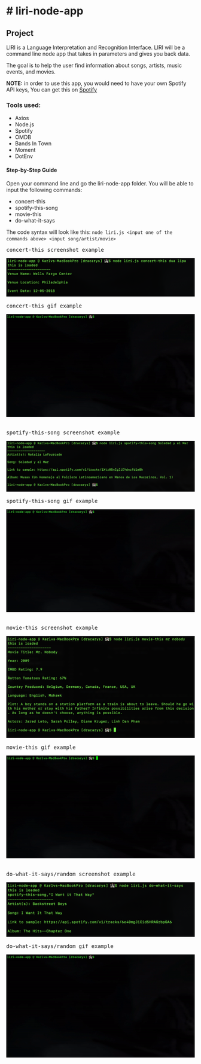 <h1># liri-node-app</h1>
<h2>Project</h2>
<p>LIRI is a Language Interpretation and Recognition Interface. LIRI will be a command line node app that takes in parameters and gives you back data.</p>
<p>The goal is to help the user find information about songs, artists, music events, and movies.</p>
<p><b>NOTE:</b> in order to use this app, you would need to have your own Spotify API keys,  You can get this on <a href="https://developer.spotify.com/dashboard/login">Spotify</a></p>

<h3>Tools used:</h3>
<ul>
  <li>Axios</li>
  <li>Node.js</li>
  <li>Spotify</li>
  <li>OMDB</li>
  <li>Bands In Town</li>
  <li>Moment</li>
  <li>DotEnv</li>
</ul>  

<h4>Step-by-Step Guide</h4>
<p>Open your command line and go the liri-node-app folder.  You will be able to input the following commands:</p>
<ul>
  <li>concert-this</li>
  <li>spotify-this-song</li>
  <li>movie-this</li>
  <li>do-what-it-says</li>
</ul> 
<p>The code syntax will look like this: <code>node liri.js &#60;input one of the commands above&#62; &#60;input song/artist/movie&#62;</code></p>

<pre>concert-this screenshot example</pre>
<img src="imgs/concertSearch.png">
<br>
<pre>concert-this gif example</pre>
<img src="gifs/concertThis.gif">
<br>
<br>

<pre>spotify-this-song screenshot example</pre>
<img src="imgs/songSearch.png">
<br>
<pre>spotify-this-song gif example</pre>
<img src="gifs/spotifyThisSong.gif">
<br>
<br>

<pre>movie-this screenshot example</pre>
<img src="imgs/movieSearch.png">
<br>
<pre>movie-this gif example</pre>
<img src="gifs/movieThis.gif">
<br>
<br>


<pre>do-what-it-says/random screenshot example</pre>
<img src="imgs/randomSearch.png">
<br>
<pre>do-what-it-says/random gif example</pre>
<img src="gifs/DoWhatItSays.gif">
<br>
<br>



